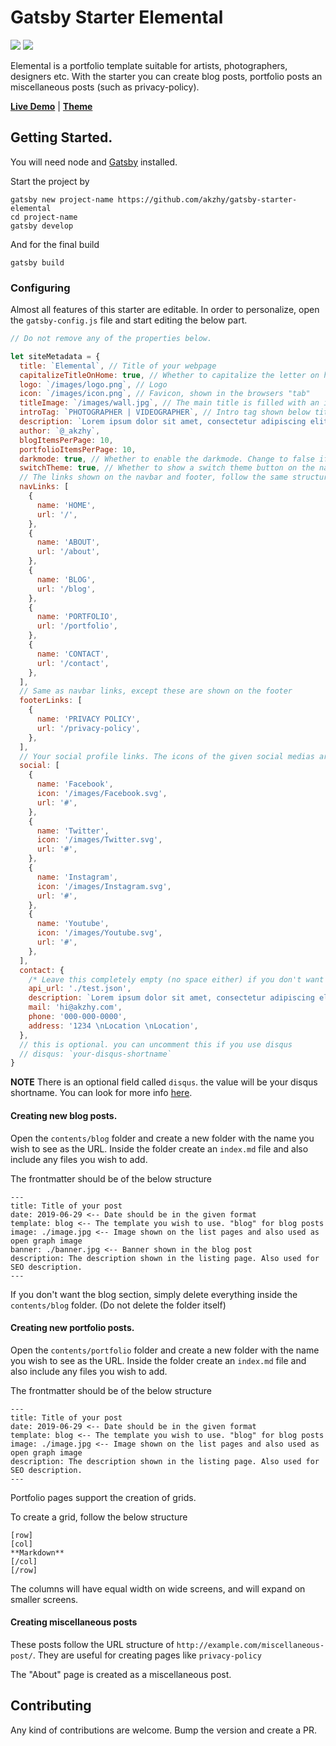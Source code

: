 # Gatsby Starter Elemental

![](https://img.shields.io/badge/version-1.1.1-green.svg) ![](https://img.shields.io/badge/License-MIT-orange.svg)

Elemental is a portfolio template suitable for artists, photographers, designers etc. With the starter you can create blog posts, portfolio posts an miscellaneous posts (such as privacy-policy).

**[Live Demo](https://elemental.netlify.com)** | **[Theme](https://github.com/akzhy/gatsby-theme-elemental)**

## Getting Started.

You will need node and [Gatsby](https://www.gatsbyjs.org/tutorial/part-zero/) installed.

Start the project by

```
gatsby new project-name https://github.com/akzhy/gatsby-starter-elemental
cd project-name
gatsby develop
```

And for the final build

```
gatsby build
```

### Configuring

Almost all features of this starter are editable. In order to personalize, open the `gatsby-config.js` file and start editing the below part.

```javascript
// Do not remove any of the properties below.

let siteMetadata = {
  title: `Elemental`, // Title of your webpage
  capitalizeTitleOnHome: true, // Whether to capitalize the letter on homepage
  logo: `/images/logo.png`, // Logo
  icon: `/images/icon.png`, // Favicon, shown in the browsers "tab"
  titleImage: `/images/wall.jpg`, // The main title is filled with an image.
  introTag: `PHOTOGRAPHER | VIDEOGRAPHER`, // Intro tag shown below title
  description: `Lorem ipsum dolor sit amet, consectetur adipiscing elit. Sed sit amet accumsan arcu. Proin ac consequat arcu.`,
  author: `@_akzhy`,
  blogItemsPerPage: 10,
  portfolioItemsPerPage: 10,
  darkmode: true, // Whether to enable the darkmode. Change to false if you want the light mode
  switchTheme: true, // Whether to show a switch theme button on the navbar
  // The links shown on the navbar and footer, follow the same structure to add or remove more items.
  navLinks: [
    {
      name: 'HOME',
      url: '/',
    },
    {
      name: 'ABOUT',
      url: '/about',
    },
    {
      name: 'BLOG',
      url: '/blog',
    },
    {
      name: 'PORTFOLIO',
      url: '/portfolio',
    },
    {
      name: 'CONTACT',
      url: '/contact',
    },
  ],
  // Same as navbar links, except these are shown on the footer
  footerLinks: [
    {
      name: 'PRIVACY POLICY',
      url: '/privacy-policy',
    },
  ],
  // Your social profile links. The icons of the given social medias are available in the static folder. If you are adding a new item, include the icon in the static/images folder.
  social: [
    {
      name: 'Facebook',
      icon: '/images/Facebook.svg',
      url: '#',
    },
    {
      name: 'Twitter',
      icon: '/images/Twitter.svg',
      url: '#',
    },
    {
      name: 'Instagram',
      icon: '/images/Instagram.svg',
      url: '#',
    },
    {
      name: 'Youtube',
      icon: '/images/Youtube.svg',
      url: '#',
    },
  ],
  contact: {
    /* Leave this completely empty (no space either) if you don't want a contact form. */
    api_url: './test.json',
    description: `Lorem ipsum dolor sit amet, consectetur adipiscing elit. Sed sit amet accumsan arcu. Proin ac consequat arcu.`,
    mail: 'hi@akzhy.com',
    phone: '000-000-0000',
    address: '1234 \nLocation \nLocation',
  },
  // this is optional. you can uncomment this if you use disqus
  // disqus: `your-disqus-shortname`
}
```

**NOTE** There is an optional field called `disqus`. the value will be your disqus shortname. You can look for more info [here](https://github.com/tterb/gatsby-plugin-disqus).

#### Creating new blog posts.

Open the `contents/blog` folder and create a new folder with the name you wish to see as the URL. Inside the folder create an `index.md` file and also include any files you wish to add.

The frontmatter should be of the below structure

```
---
title: Title of your post
date: 2019-06-29 <-- Date should be in the given format
template: blog <-- The template you wish to use. "blog" for blog posts
image: ./image.jpg <-- Image shown on the list pages and also used as open graph image
banner: ./banner.jpg <-- Banner shown in the blog post
description: The description shown in the listing page. Also used for SEO description.
---
```

If you don't want the blog section, simply delete everything inside the `contents/blog` folder. (Do not delete the folder itself)

#### Creating new portfolio posts.

Open the `contents/portfolio` folder and create a new folder with the name you wish to see as the URL. Inside the folder create an `index.md` file and also include any files you wish to add.

The frontmatter should be of the below structure

```
---
title: Title of your post
date: 2019-06-29 <-- Date should be in the given format
template: blog <-- The template you wish to use. "blog" for blog posts
image: ./image.jpg <-- Image shown on the list pages and also used as open graph image
description: The description shown in the listing page. Also used for SEO description.
---
```

Portfolio pages support the creation of grids.

To create a grid, follow the below structure

```
[row]
[col]
**Markdown**
[/col]
[/row]
```

The columns will have equal width on wide screens, and will expand on smaller screens.

#### Creating miscellaneous posts

These posts follow the URL structure of `http://example.com/miscellaneous-post/`. They are useful for creating pages like `privacy-policy`

The "About" page is created as a miscellaneous post.

## Contributing

Any kind of contributions are welcome. Bump the version and create a PR.
